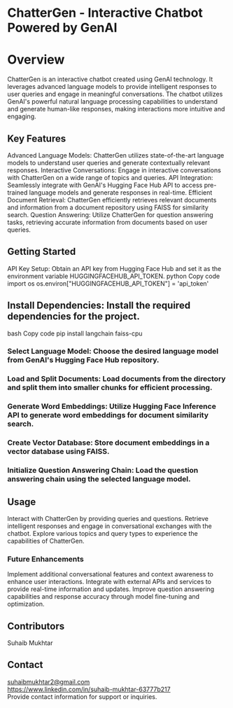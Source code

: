 #  ChatterGen - Interactive Chatbot Powered by GenAI
# Overview
ChatterGen is an interactive chatbot created using GenAI technology. It leverages advanced language models to provide intelligent responses to user queries and engage in meaningful conversations. The chatbot utilizes GenAI's powerful natural language processing capabilities to understand and generate human-like responses, making interactions more intuitive and engaging.

## Key Features
Advanced Language Models: ChatterGen utilizes state-of-the-art language models to understand user queries and generate contextually relevant responses.
Interactive Conversations: Engage in interactive conversations with ChatterGen on a wide range of topics and queries.
API Integration: Seamlessly integrate with GenAI's Hugging Face Hub API to access pre-trained language models and generate responses in real-time.
Efficient Document Retrieval: ChatterGen efficiently retrieves relevant documents and information from a document repository using FAISS for similarity search.
Question Answering: Utilize ChatterGen for question answering tasks, retrieving accurate information from documents based on user queries.
## Getting Started
API Key Setup: Obtain an API key from Hugging Face Hub and set it as the environment variable HUGGINGFACEHUB_API_TOKEN.
python
Copy code
import os
os.environ["HUGGINGFACEHUB_API_TOKEN"] = 'api_token'
## Install Dependencies: Install the required dependencies for the project.
bash
Copy code
pip install langchain faiss-cpu
### Select Language Model: Choose the desired language model from GenAI's Hugging Face Hub repository.
### Load and Split Documents: Load documents from the directory and split them into smaller chunks for efficient processing.
### Generate Word Embeddings: Utilize Hugging Face Inference API to generate word embeddings for document similarity search.
### Create Vector Database: Store document embeddings in a vector database using FAISS.
### Initialize Question Answering Chain: Load the question answering chain using the selected language model.
## Usage
Interact with ChatterGen by providing queries and questions.
Retrieve intelligent responses and engage in conversational exchanges with the chatbot.
Explore various topics and query types to experience the capabilities of ChatterGen.
### Future Enhancements
Implement additional conversational features and context awareness to enhance user interactions.
Integrate with external APIs and services to provide real-time information and updates.
Improve question answering capabilities and response accuracy through model fine-tuning and optimization.
## Contributors
Suhaib Mukhtar
## Contact
suhaibmukhtar2@gmail.com<br>
https://www.linkedin.com/in/suhaib-mukhtar-63777b217<br>
Provide contact information for support or inquiries.
